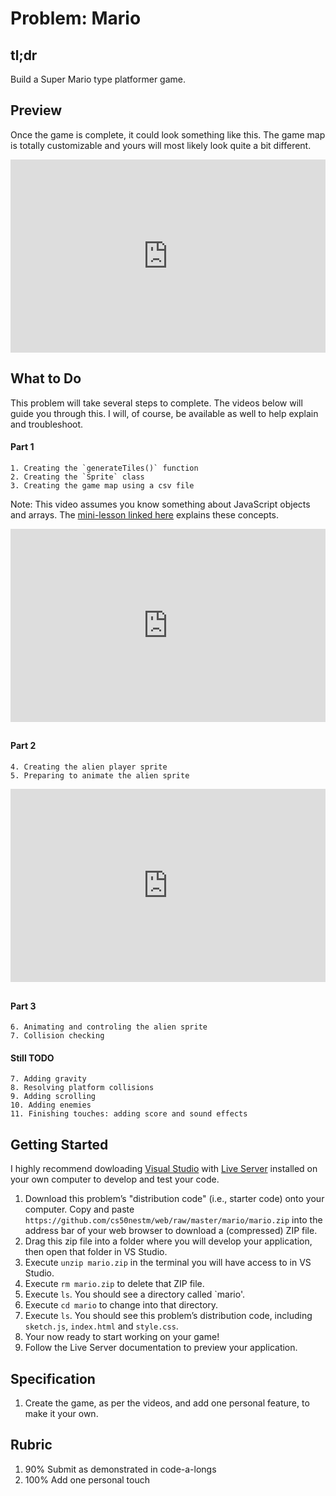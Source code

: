 # Problem: Mario

## tl;dr
Build a Super Mario type platformer game.

## Preview
Once the game is complete, it could look something like this. The game map is totally customizable and yours will most likely look quite a bit different.



<style type="text/css">
.iframe_container {
	position: relative;
	padding-bottom: 56.25%; 
	padding-top: 25px;
	height: 0;
	margin-bottom: 30px;
}

.iframe_container iframe {
	position: absolute;
	top: 0;
	left: 0;
	width: 100%;
	height: 100%;
}
</style>


<div class="iframe_container">
  <iframe src="https://www.youtube.com/embed/Gc49f1bskUA?modestbranding=1&amp;rel=0&amp;showinfo=0" frameborder="0" allow="accelerometer; autoplay; encrypted-media; gyroscope; picture-in-picture" allowfullscreen=""> </iframe>
</div>

## What to Do
This problem will take several steps to complete. The videos below will guide you through this. I will, of course, be available as well to help explain and troubleshoot.

#### Part 1 
	1. Creating the `generateTiles()` function
	2. Creating the `Sprite` class
	3. Creating the game map using a csv file

Note: This video assumes you know something about JavaScript objects and arrays. The [mini-lesson linked here](https://cs50nestm.github.io/web/objects-and-arrays/) explains these concepts.

<div class="iframe_container">
  <iframe src="https://www.youtube.com/embed/NsnyzDOsttI?modestbranding=1&amp;rel=0&amp;showinfo=0" frameborder="0" allow="accelerometer; autoplay; encrypted-media; gyroscope; picture-in-picture" allowfullscreen=""> </iframe>
</div>
	
#### Part 2
	4. Creating the alien player sprite
	5. Preparing to animate the alien sprite
<!-- 	5. Animating and controling the alien sprite
	6. Addition gravity and collision checking -->
	
<div class="iframe_container">
  <iframe src="https://www.youtube.com/embed/AJlrXMHs1Oc?modestbranding=1&amp;rel=0&amp;showinfo=0" frameborder="0" allow="accelerometer; autoplay; encrypted-media; gyroscope; picture-in-picture" allowfullscreen=""> </iframe>
</div>

#### Part 3
	6. Animating and controling the alien sprite
	7. Collision checking

<!-- Part 2b: [Unedited Video for Mario 2b](https://drive.google.com/drive/u/0/folders/0BxQd8HnFed5OflRmVmNMZ2pQQzFiNkxUY0hiczFvMS1WUllmV0hjT1ltdDA4V3g3M09TMHM) -->
	
#### Still TODO
	7. Adding gravity
	8. Resolving platform collisions
	9. Adding scrolling
	10. Adding enemies
	11. Finishing touches: adding score and sound effects
	

<!-- Part 3: [Unedited Video for Mario 3](https://drive.google.com/drive/u/0/folders/0BxQd8HnFed5OflRmVmNMZ2pQQzFiNkxUY0hiczFvMS1WUllmV0hjT1ltdDA4V3g3M09TMHM)

Part 3b: [Unedited Video for Mario 3b](https://drive.google.com/file/d/1yASqexKXDWfEaTv6i8PhnSB6s-yl5cV2/view?usp=sharing)

Part 3c: [Fixing Glitches](https://drive.google.com/file/d/1thahTK9CQp6pI356WeDaTBNrYexmQVyA/view)

 -->
## Getting Started
I highly recommend dowloading [Visual Studio](https://visualstudio.microsoft.com/) with [Live Server](https://marketplace.visualstudio.com/items?itemName=ritwickdey.LiveServer&ssr=false#overview) installed on your own computer to develop and test your code.

1. Download this problem’s "distribution code" (i.e., starter code) onto your computer. Copy and paste `https://github.com/cs50nestm/web/raw/master/mario/mario.zip` into the address bar of your web browser to download a (compressed) ZIP file. 
2. Drag this zip file into a folder where you will develop your application, then open that folder in VS Studio.
5. Execute `unzip mario.zip` in the terminal you will have access to in VS Studio.
6. Execute `rm mario.zip` to delete that ZIP file.
7. Execute `ls`. You should see a directory called `mario'.
8. Execute `cd mario` to change into that directory.
9. Execute `ls`. You should see this problem’s distribution code, including `sketch.js`, `index.html` and `style.css`.
10. Your now ready to start working on your game!
11. Follow the Live Server documentation to preview your application.

## Specification

1. Create the game, as per the videos, and add one personal feature, to make it your own.

## Rubric

1. 90% Submit as demonstrated in code-a-longs
2. 100% Add one personal touch


<!-- ## How to Submit

submit50 cs50nestm/checks/2020/mario -->
